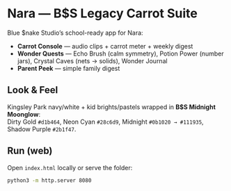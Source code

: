 # Nara — B$S Legacy Carrot Suite

Blue $nake Studio’s school-ready app for Nara:
- **Carrot Console** — audio clips + carrot meter + weekly digest  
- **Wonder Quests** — Echo Brush (calm symmetry), Potion Power (number jars), Crystal Caves (nets → solids), Wonder Journal  
- **Parent Peek** — simple family digest

## Look & Feel
Kingsley Park navy/white + kid brights/pastels wrapped in **B$S Midnight Moonglow**:  
Dirty Gold `#d1b464`, Neon Cyan `#28c6d9`, Midnight `#0b1020 → #111935`, Shadow Purple `#2b1f47`.

## Run (web)
Open `index.html` locally or serve the folder:
```bash
python3 -m http.server 8080
